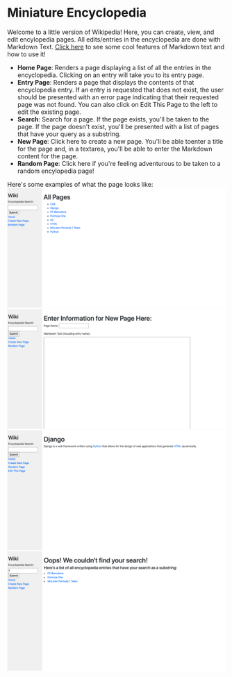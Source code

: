 # Miniature Encyclopedia

Welcome to a little version of Wikipedia! Here, you can create, view, and edit encylopedia pages. 
All edits/entries in the encyclopedia are done with Markdown Text. [Click here](https://docs.github.com/en/github/writing-on-github/basic-writing-and-formatting-syntax#links) to see some cool features of Markdown text and how to use it!

* **Home Page**: Renders a page displaying a list of all the entries in the encyclopedia. Clicking on an entry will take you to its entry page. 
* **Entry Page**: Renders a page that displays the contents of that encyclopedia entry. If an entry is requested that does not exist, the user should be presented with an error page indicating that their requested page was not found. You can also click on Edit This Page to the left to edit the existing page.
* **Search**: Search for a page. If the page exists, you'll be taken to the page. If the page doesn't exist, you'll be presented with a list of pages that have your query as a substring.
* **New Page**: Click here to create a new page. You'll be able toenter a title for the page and, in a textarea, you'll be able to enter the Markdown content for the page.
* **Random Page**: Click here if you're feeling adventurous to be taken to a random encylopedia page!

Here's some examples of what the page looks like:
<img src="./encyc_demo1.png">
<img src="./encyc_demo2.png">
<img src="./encyc_demo3.png">
<img src="./encyc_demo4.png">
